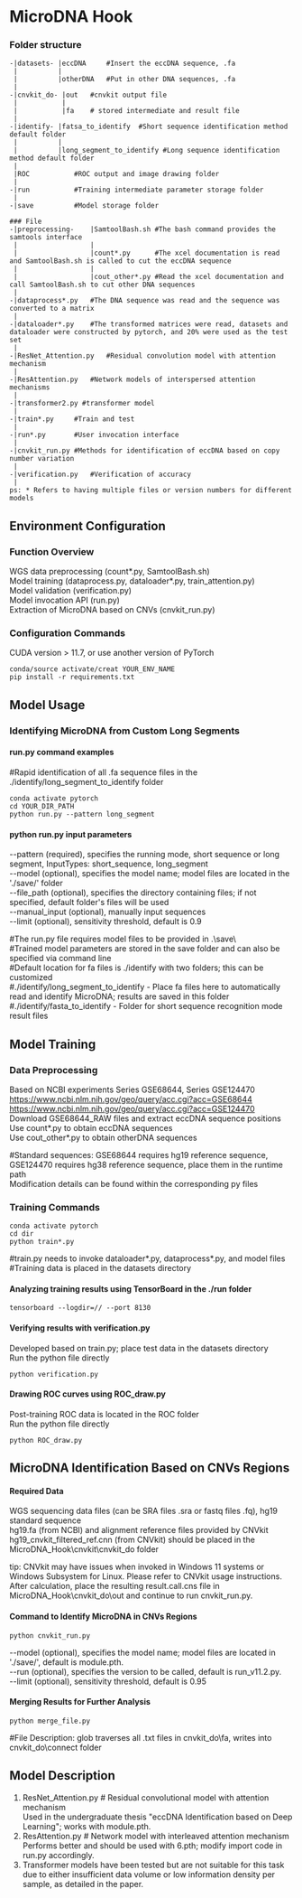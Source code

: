 # MicroDNA Hook

### Folder structure

``` 
-|datasets- |eccDNA	    #Insert the eccDNA sequence, .fa
 |		    |
 | 		    |otherDNA	#Put in other DNA sequences, .fa
 |
-|cnvkit_do- |out	#cnvkit output file
 |		     |
 | 		     |fa	# stored intermediate and result file 
 |
-|identify- |fatsa_to_identify	#Short sequence identification method default folder
 |		    |
 | 		    |long_segment_to_identify #Long sequence identification method default folder
 |
 |ROC			#ROC output and image drawing folder
 |
-|run			#Training intermediate parameter storage folder
 |
-|save		    #Model storage folder

### File
-|preprocessing-	|SamtoolBash.sh	#The bash command provides the samtools interface
 |			        |
 |			        |count*.py		#The xcel documentation is read and SamtoolBash.sh is called to cut the eccDNA sequence
 |			        |
 |			        |cout_other*.py	#Read the xcel documentation and call SamtoolBash.sh to cut other DNA sequences
 |
-|dataprocess*.py	#The DNA sequence was read and the sequence was converted to a matrix
 |
-|dataloader*.py	#The transformed matrices were read, datasets and dataloader were constructed by pytorch, and 20% were used as the test set
 |
-|ResNet_Attention.py	#Residual convolution model with attention mechanism
 |
-|ResAttention.py	#Network models of interspersed attention mechanisms
 |
-|transformer2.py #transformer model
 |
-|train*.py		#Train and test
 |
-|run*.py		#User invocation interface
 |
-|cnvkit_run.py	#Methods for identification of eccDNA based on copy number variation
 |
-|verification.py	#Verification of accuracy
 |
ps: * Refers to having multiple files or version numbers for different models
```
## Environment Configuration
### Function Overview
WGS data preprocessing (count*.py, SamtoolBash.sh)<br /> Model training (dataprocess.py, dataloader*.py, train_attention.py)<br /> Model validation (verification.py)<br /> Model invocation API (run.py)<br /> Extraction of MicroDNA based on CNVs (cnvkit_run.py)
### Configuration Commands
CUDA version > 11.7, or use another version of PyTorch<br />
``` 
conda/source activate/creat YOUR_ENV_NAME
pip install -r requirements.txt
``` 
## Model Usage
### Identifying MicroDNA from Custom Long Segments
#### run.py command examples
#Rapid identification of all .fa sequence files in the ./identify/long_segment_to_identify folder<br />
``` 
conda activate pytorch
cd YOUR_DIR_PATH
python run.py --pattern long_segment 
``` 
#### python run.py input parameters<br />
--pattern (required), specifies the running mode, short sequence or long segment, InputTypes: short_sequence, long_segment<br /> --model (optional), specifies the model name; model files are located in the './save/' folder<br /> --file_path (optional), specifies the directory containing files; if not specified, default folder's files will be used<br /> --manual_input (optional), manually input sequences<br /> --limit (optional), sensitivity threshold, default is 0.9<br />

#The run.py file requires model files to be provided in .\save\ <br />
#Trained model parameters are stored in the save folder and can also be specified via command line<br />
#Default location for fa files is ./identify with two folders; this can be customized<br />
#./identify/long_segment_to_identify - Place fa files here to automatically read and identify MicroDNA; results are saved in this folder<br />
#./identify/fasta_to_identify - Folder for short sequence recognition mode result files<br />

## Model Training
### Data Preprocessing
Based on NCBI experiments Series GSE68644, Series GSE124470<br /> https://www.ncbi.nlm.nih.gov/geo/query/acc.cgi?acc=GSE68644<br /> https://www.ncbi.nlm.nih.gov/geo/query/acc.cgi?acc=GSE124470<br /> Download GSE68644_RAW files and extract eccDNA sequence positions<br /> Use count*.py to obtain eccDNA sequences<br /> Use cout_other*.py to obtain otherDNA sequences<br />

#Standard sequences: GSE68644 requires hg19 reference sequence, GSE124470 requires hg38 reference sequence, place them in the runtime path<br />
Modification details can be found within the corresponding py files<br />

### Training Commands
``` 
conda activate pytorch
cd dir
python train*.py
``` 
#train.py needs to invoke dataloader*.py, dataprocess*.py, and model files<br />
#Training data is placed in the datasets directory<br />

#### Analyzing training results using TensorBoard in the ./run folder
``` 
tensorboard --logdir=// --port 8130
``` 

#### Verifying results with verification.py
Developed based on train.py; place test data in the datasets directory<br /> Run the python file directly<br />
``` 
python verification.py
``` 
#### Drawing ROC curves using ROC_draw.py
Post-training ROC data is located in the ROC folder<br /> Run the python file directly<br />
``` 
python ROC_draw.py
``` 
## MicroDNA Identification Based on CNVs Regions
#### Required Data
WGS sequencing data files (can be SRA files .sra or fastq files .fq), hg19 standard sequence<br /> hg19.fa (from NCBI) and alignment reference files provided by CNVkit<br /> hg19_cnvkit_filtered_ref.cnn (from CNVkit) should be placed in the MicroDNA_Hook\cnvkit\cnvkit_do folder<br />

tip: CNVkit may have issues when invoked in Windows 11 systems or Windows Subsystem for Linux. Please refer to CNVkit usage instructions. After calculation, place the resulting result.call.cns file in MicroDNA_Hook\cnvkit_do\out and continue to run cnvkit_run.py.<br />

#### Command to Identify MicroDNA in CNVs Regions
``` 
python cnvkit_run.py
``` 
--model (optional), specifies the model name; model files are located in './save/', default is module.pth.<br /> --run (optional), specifies the version to be called, default is run_v11.2.py.<br /> --limit (optional), sensitivity threshold, default is 0.95<br />

#### Merging Results for Further Analysis
``` 
python merge_file.py
``` 
#File Description: glob traverses all .txt files in cnvkit_do\fa, writes into cnvkit_do\connect folder<br />

## Model Description
1. ResNet_Attention.py # Residual convolutional model with attention mechanism<br /> Used in the undergraduate thesis "eccDNA Identification based on Deep Learning"; works with module.pth.<br />
2. ResAttention.py # Network model with interleaved attention mechanism<br /> Performs better and should be used with 6.pth; modify import code in run.py accordingly.<br />
3. Transformer models have been tested but are not suitable for this task due to either insufficient data volume or low information density per sample, as detailed in the paper.<br />

